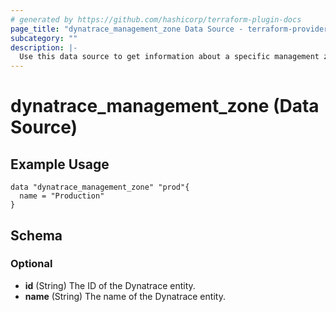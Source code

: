 ```yaml
---
# generated by https://github.com/hashicorp/terraform-plugin-docs
page_title: "dynatrace_management_zone Data Source - terraform-provider-dynatrace"
subcategory: ""
description: |-
  Use this data source to get information about a specific management zone in dynatrace that already exists
---
```


# dynatrace_management_zone (Data Source)

## Example Usage

```hcl
data "dynatrace_management_zone" "prod"{
  name = "Production"
}
```

<!-- schema generated by tfplugindocs -->
## Schema

### Optional

- **id** (String) The ID of the Dynatrace entity.
- **name** (String) The name of the Dynatrace entity.
